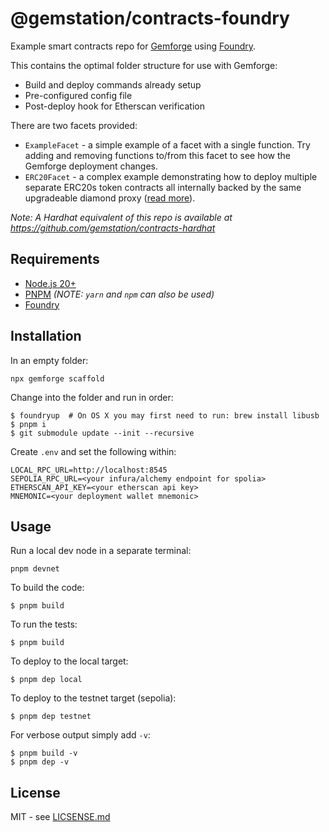 # @gemstation/contracts-foundry

Example smart contracts repo for [Gemforge](https://gemforge.xyz) using [Foundry](https://github.com/foundry-rs/foundry).

This contains the optimal folder structure for use with Gemforge:

* Build and deploy commands already setup
* Pre-configured config file
* Post-deploy hook for Etherscan verification

There are two facets provided:

* `ExampleFacet` - a simple example of a facet with a single function. Try adding and removing functions to/from this facet to see how the Gemforge deployment changes.
* `ERC20Facet` - a complex example demonstrating how to deploy multiple separate ERC20s token contracts all internally backed by the same upgradeable diamond proxy ([read more](https://hiddentao.com/archives/2023/08/08/building-multiple-nft-and-erc-20-tokens-backed-by-a-single-upgradeable-smart-contract)).

_Note: A Hardhat equivalent of this repo is available at https://github.com/gemstation/contracts-hardhat_

## Requirements

* [Node.js 20+](https://nodejs.org)
* [PNPM](https://pnpm.io/) _(NOTE: `yarn` and `npm` can also be used)_
* [Foundry](https://github.com/foundry-rs/foundry/blob/master/README.md)

## Installation

In an empty folder:

```
npx gemforge scaffold
```

Change into the folder and run in order:

```
$ foundryup  # On OS X you may first need to run: brew install libusb
$ pnpm i
$ git submodule update --init --recursive
```

Create `.env` and set the following within:

```
LOCAL_RPC_URL=http://localhost:8545
SEPOLIA_RPC_URL=<your infura/alchemy endpoint for spolia>
ETHERSCAN_API_KEY=<your etherscan api key>
MNEMONIC=<your deployment wallet mnemonic>
```

## Usage

Run a local dev node in a separate terminal:

```
pnpm devnet
```

To build the code:

```
$ pnpm build
```

To run the tests:

```
$ pnpm build
```

To deploy to the local target:

```
$ pnpm dep local
```

To deploy to the testnet target (sepolia):

```
$ pnpm dep testnet
```

For verbose output simply add `-v`:

```
$ pnpm build -v
$ pnpm dep -v
```

## License

MIT - see [LICSENSE.md](LICENSE.md)
